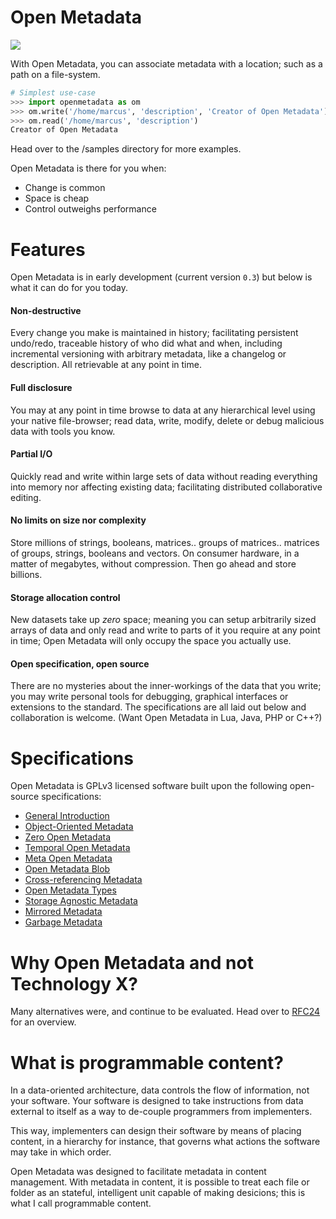 Open Metadata
=============

![](https://dl.dropbox.com/s/av2x8gel580ow48/om2_hierarchy.png)

With Open Metadata, you can associate metadata with a location; such as a path on a file-system.

```python
# Simplest use-case
>>> import openmetadata as om
>>> om.write('/home/marcus', 'description', 'Creator of Open Metadata')
>>> om.read('/home/marcus', 'description')
Creator of Open Metadata
```

Head over to the /samples directory for more examples.

Open Metadata is there for you when:

* Change is common
* Space is cheap
* Control outweighs performance

# Features

Open Metadata is in early development (current version `0.3`) but below is what it can do for you today.

#### Non-destructive

Every change you make is maintained in history; facilitating persistent undo/redo, traceable history of who did what and when, including incremental versioning with arbitrary metadata, like a changelog or description. All retrievable at any point in time.

#### Full disclosure

You may at any point in time browse to data at any hierarchical level using your native file-browser; read data, write, modify, delete or debug malicious data with tools you know.

#### Partial I/O

Quickly read and write within large sets of data without reading everything into memory nor affecting existing data; facilitating distributed collaborative editing.

#### No limits on size nor complexity

Store millions of strings, booleans, matrices.. groups of matrices.. matrices of groups, strings, booleans and vectors. On consumer hardware, in a matter of megabytes, without compression. Then go ahead and store billions.

#### Storage allocation control

New datasets take up *zero* space; meaning you can setup arbitrarily sized arrays of data and only read and write to parts of it you require at any point in time; Open Metadata will only occupy the space you actually use.

#### Open specification, open source

There are no mysteries about the inner-workings of the data that you write; you may write personal tools for debugging, graphical interfaces or extensions to the standard. The specifications are all laid out below and collaboration is welcome. (Want Open Metadata in Lua, Java, PHP or C++?)


# Specifications

Open Metadata is GPLv3 licensed software built upon the following open-source specifications:

* [General Introduction](http://rfc.abstractfactory.io/spec/10)
* [Object-Oriented Metadata](http://rfc.abstractfactory.io/spec/12)
* [Zero Open Metadata](http://rfc.abstractfactory.io/spec/13)
* [Temporal Open Metadata](http://rfc.abstractfactory.io/spec/14)
* [Meta Open Metadata](http://rfc.abstractfactory.io/spec/15)
* [Open Metadata Blob](http://rfc.abstractfactory.io/spec/16)
* [Cross-referencing Metadata](http://rfc.abstractfactory.io/spec/17)
* [Open Metadata Types](http://rfc.abstractfactory.io/spec/18)
* [Storage Agnostic Metadata](http://rfc.abstractfactory.io/spec/19)
* [Mirrored Metadata](http://rfc.abstractfactory.io/spec/20)
* [Garbage Metadata](http://rfc.abstractfactory.io/spec/20)

# Why Open Metadata and not Technology X?

Many alternatives were, and continue to be evaluated. Head over to [RFC24](http://rfc.abstractfactory.io/spec/24/) for an overview.

# What is programmable content?

In a data-oriented architecture, data controls the flow of information, not your software. Your software is designed to take instructions from data external to itself as a way to de-couple programmers from implementers.

This way, implementers can design their software by means of placing content, in a hierarchy for instance, that governs what actions the software may take in which order.

Open Metadata was designed to facilitate metadata in content management. With metadata in content, it is possible to treat each file or folder as an stateful, intelligent unit capable of making desicions; this is what I call programmable content.